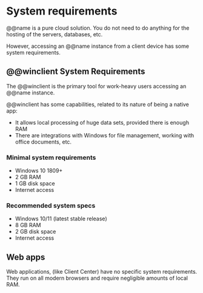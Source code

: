 # System requirements

@@name is a pure cloud solution.
You do not need to do anything for the hosting of the servers, databases, etc.

However, accessing an @@name instance from a client device has some system requirements.

## @@winclient System Requirements

The @@winclient is the primary tool for work-heavy users accessing an @@name instance.

@@winclient has some capabilities, related to its nature of being a native app:

* It allows local processing of huge data sets, provided there is enough RAM
* There are integrations with Windows for file management, working with office documents, etc.

### Minimal system requirements

* Windows 10 1809+
* 2 GB RAM
* 1 GB disk space
* Internet access

### Recommended system specs

* Windows 10/11 (latest stable release)
* 8 GB RAM
* 2 GB disk space
* Internet access

## Web apps

Web applications, (like Client Center) have no specific system requirements.
They run on all modern browsers and require negligible amounts of local RAM.
